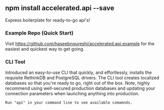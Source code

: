 
## npm install accelerated.api --save
Express boilerplate for ready-to-go api's!

### Example Repo (Quick Start)
Visit https://github.com/haseebnqureshi/accelerated.api.example for the easiest and quickest way to get going.

### CLI Tool
Introduced an easy-to-use CLI that quickly, and effortlessly, installs the requisite RethinkDB and PostgreSQL drivers. The CLI tool creates localized databases so that you're ready to go, right out of the box. Note, highly recommend using well-secured production databases and updating your connection parameters when launching anything into production.

```
Run "api" in your command line to see available comamnds.
```
